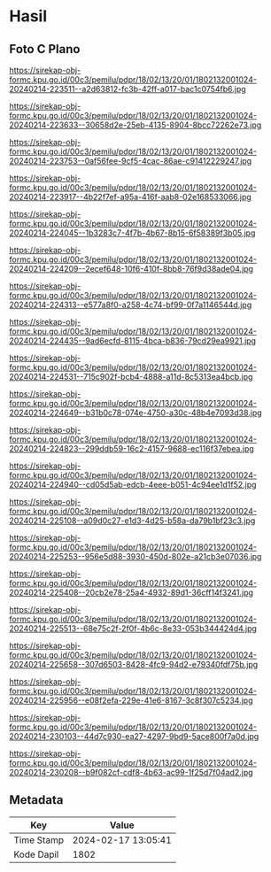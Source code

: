 # Hasil

## Foto C Plano

https://sirekap-obj-formc.kpu.go.id/00c3/pemilu/pdpr/18/02/13/20/01/1802132001024-20240214-223511--a2d63812-fc3b-42ff-a017-bac1c0754fb6.jpg

https://sirekap-obj-formc.kpu.go.id/00c3/pemilu/pdpr/18/02/13/20/01/1802132001024-20240214-223633--30658d2e-25eb-4135-8904-8bcc72262e73.jpg

https://sirekap-obj-formc.kpu.go.id/00c3/pemilu/pdpr/18/02/13/20/01/1802132001024-20240214-223753--0af56fee-9cf5-4cac-86ae-c91412229247.jpg

https://sirekap-obj-formc.kpu.go.id/00c3/pemilu/pdpr/18/02/13/20/01/1802132001024-20240214-223917--4b22f7ef-a95a-416f-aab8-02e168533066.jpg

https://sirekap-obj-formc.kpu.go.id/00c3/pemilu/pdpr/18/02/13/20/01/1802132001024-20240214-224045--1b3283c7-4f7b-4b67-8b15-6f58389f3b05.jpg

https://sirekap-obj-formc.kpu.go.id/00c3/pemilu/pdpr/18/02/13/20/01/1802132001024-20240214-224209--2ecef648-10f6-410f-8bb8-76f9d38ade04.jpg

https://sirekap-obj-formc.kpu.go.id/00c3/pemilu/pdpr/18/02/13/20/01/1802132001024-20240214-224313--e577a8f0-a258-4c74-bf99-0f7a1146544d.jpg

https://sirekap-obj-formc.kpu.go.id/00c3/pemilu/pdpr/18/02/13/20/01/1802132001024-20240214-224435--9ad6ecfd-8115-4bca-b836-79cd29ea9921.jpg

https://sirekap-obj-formc.kpu.go.id/00c3/pemilu/pdpr/18/02/13/20/01/1802132001024-20240214-224531--715c902f-bcb4-4888-a11d-8c5313ea4bcb.jpg

https://sirekap-obj-formc.kpu.go.id/00c3/pemilu/pdpr/18/02/13/20/01/1802132001024-20240214-224649--b31b0c78-074e-4750-a30c-48b4e7093d38.jpg

https://sirekap-obj-formc.kpu.go.id/00c3/pemilu/pdpr/18/02/13/20/01/1802132001024-20240214-224823--299ddb59-16c2-4157-9688-ec116f37ebea.jpg

https://sirekap-obj-formc.kpu.go.id/00c3/pemilu/pdpr/18/02/13/20/01/1802132001024-20240214-224940--cd05d5ab-edcb-4eee-b051-4c94ee1d1f52.jpg

https://sirekap-obj-formc.kpu.go.id/00c3/pemilu/pdpr/18/02/13/20/01/1802132001024-20240214-225108--a09d0c27-e1d3-4d25-b58a-da79b1bf23c3.jpg

https://sirekap-obj-formc.kpu.go.id/00c3/pemilu/pdpr/18/02/13/20/01/1802132001024-20240214-225253--956e5d88-3930-450d-802e-a21cb3e07036.jpg

https://sirekap-obj-formc.kpu.go.id/00c3/pemilu/pdpr/18/02/13/20/01/1802132001024-20240214-225408--20cb2e78-25a4-4932-89d1-36cff14f3241.jpg

https://sirekap-obj-formc.kpu.go.id/00c3/pemilu/pdpr/18/02/13/20/01/1802132001024-20240214-225513--68e75c2f-2f0f-4b6c-8e33-053b344424d4.jpg

https://sirekap-obj-formc.kpu.go.id/00c3/pemilu/pdpr/18/02/13/20/01/1802132001024-20240214-225658--307d6503-8428-4fc9-94d2-e79340fdf75b.jpg

https://sirekap-obj-formc.kpu.go.id/00c3/pemilu/pdpr/18/02/13/20/01/1802132001024-20240214-225956--e08f2efa-229e-41e6-8167-3c8f307c5234.jpg

https://sirekap-obj-formc.kpu.go.id/00c3/pemilu/pdpr/18/02/13/20/01/1802132001024-20240214-230103--44d7c930-ea27-4297-9bd9-5ace800f7a0d.jpg

https://sirekap-obj-formc.kpu.go.id/00c3/pemilu/pdpr/18/02/13/20/01/1802132001024-20240214-230208--b9f082cf-cdf8-4b63-ac99-1f25d7f04ad2.jpg


## Metadata

| Key        | Value               |
| ---------- | ------------------- |
| Time Stamp | 2024-02-17 13:05:41 |
| Kode Dapil | 1802                |



